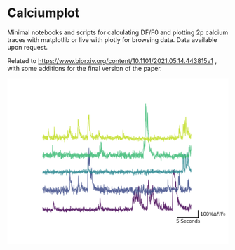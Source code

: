 # Calciumplot
Minimal notebooks and scripts for calculating DF/F0 and plotting 2p calcium traces with matplotlib or live with plotly for browsing data. Data available upon request.

Related to https://www.biorxiv.org/content/10.1101/2021.05.14.443815v1 , with some additions for the final version of the paper.

![Alt text](./test.png)
